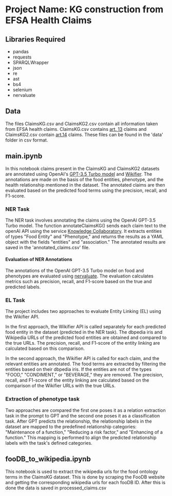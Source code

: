 # Project Name: KG construction from EFSA Health Claims

## Libraries Required
- pandas
- requests
- SPARQLWrapper
- json
- re
- ast
- bs4
- selenium
- nervaluate

## Data
The files ClaimsKG.csv and ClaimsKG2.csv contain all information taken from EFSA health claims. ClaimsKG.csv contains [art. 13](https://www.efsa.europa.eu/en/topics/topic/general-function-health-claims-under-article-13) claims and ClaimsKG2.csv contain [art.14](https://www.efsa.europa.eu/en/topics/topic/claims-disease-risk-reduction-and-child-development-or-health-under) claims. These files can be found in the 'data' folder in csv format.

## main.ipynb
In this notebook claims present in the ClaimsKG and ClaimsKG2 datasets are annotated using OpenAI's [GPT-3.5 Turbo model](https://api.collaboratory.semanticscience.org/docs#/entity%20recognition/Extract_entities_and_relations_from_text_using_OpenAI_models_openai_extract_post) and [Wikifier](https://wikifier.org/). The annotations are made on the basis of the food entities, phenotype, and the health relationship mentioned in the dataset. The annotated claims are then evaluated based on the predicted food terms using the precision, recall, and F1-score.


### NER Task
The NER task involves annotating the claims using the OpenAI GPT-3.5 Turbo model. The function annotateClaimsKG() sends each claim text to the openAI API using the service [Knowledge Collaboratory](https://collaboratory.semanticscience.org/annotate). It extracts entities of types "Food Entity" and "Phenotype," and returns the results as a YAML object with the fields "entities" and "association." The annotated results are saved in the 'annotated_claims.csv' file.

#### Evaluation of NER Annotations
The annotations of the OpenAI GPT-3.5 Turbo model on food and phenotypes are evaluated using  [nervaluate](https://github.com/MantisAI/nervaluate). The evaluation calculates metrics such as precision, recall, and F1-score based on the true and predicted labels.

### EL Task
The project includes two approaches to evaluate Entity Linking (EL) using the Wikifier API.

In the first approach, the Wikifier API is called separately for each predicted food entity in the dataset (predicted in the NER task). The dbpedia iris and Wikipedia URLs of the predicted food entities are obtained and compared to the true URLs. The precision, recall, and F1-score of the entity linking are calculated based on this comparison.

In the second approach, the Wikifier API is called for each claim, and the relevant entities are annotated. The food terms are extracted by filtering the entities based on their dbpedia iris. If the entities are not of the types "FOOD," "CONDIMENT," or "BEVERAGE," they are removed. The precision, recall, and F1-score of the entity linking are calculated based on the comparison of the Wikifier URLs with the true URLs.

### Extraction of phenotype task 
Two approaches are compared the first one poses it as a relation extraction task in the prompt to GPT and the second one poses it as a classification task.
After GPT predicts the relationship, the relationship labels in the dataset are mapped to the predefined relationship categories: "Maintenance of a function," "Reducing a risk factor," and "Enhancing of a function." This mapping is performed to align the predicted relationship labels with the task's defined categories.



## fooDB_to_wikipedia.ipynb
This notebook is used to extract the wikipedia urls for the food ontology terms in the ClaimsKG dataset. This is done by scraping the FooDB website and getting the corresponding wikipedia urls for each fooDB ID. After this is done the data is saved in processed_claims.csv


